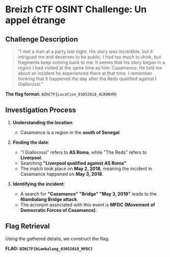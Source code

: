 # Breizh CTF OSINT Challenge: Un appel étrange

## Challenge Description

> "I met a man at a party last night. His story was incredible, but it intrigued me and deserves to be public. I had too much to drink, but fragments keep coming back to me: It seems that his story began in a region I had visited at the same time as him: Casamance. He told me about an incident he experienced there at that time. I remember thinking that it happened the day after the Reds qualified against I Giallorossi."

**The flag format:** `BZHCTF{Location_03052018_ACRONYM}`

## Investigation Process

1. **Understanding the location**: 
   - Casamance is a region in the **south of Senegal**

2. **Finding the date**:
   - "I Giallorossi" refers to **AS Roma**, while "The Reds" refers to **Liverpool**.
   - Searching **"Liverpool qualified against AS Roma"**
   - The match took place on **May 2, 2018**, meaning the incident in Casamance happened on **May 3, 2018**.

3. **Identifying the incident**:
   - A search for **"Casamance" "Bridge" "May 3, 2018"** leads to the **Niambalang Bridge attack**.
   - The acronym associated with this event is **MFDC (Movement of Democratic Forces of Casamance)**.

## Flag Retrieval

Using the gathered details, we construct the flag:

 **FLAG: `BZHCTF{Niambalang_03052018_MFDC}`** 

